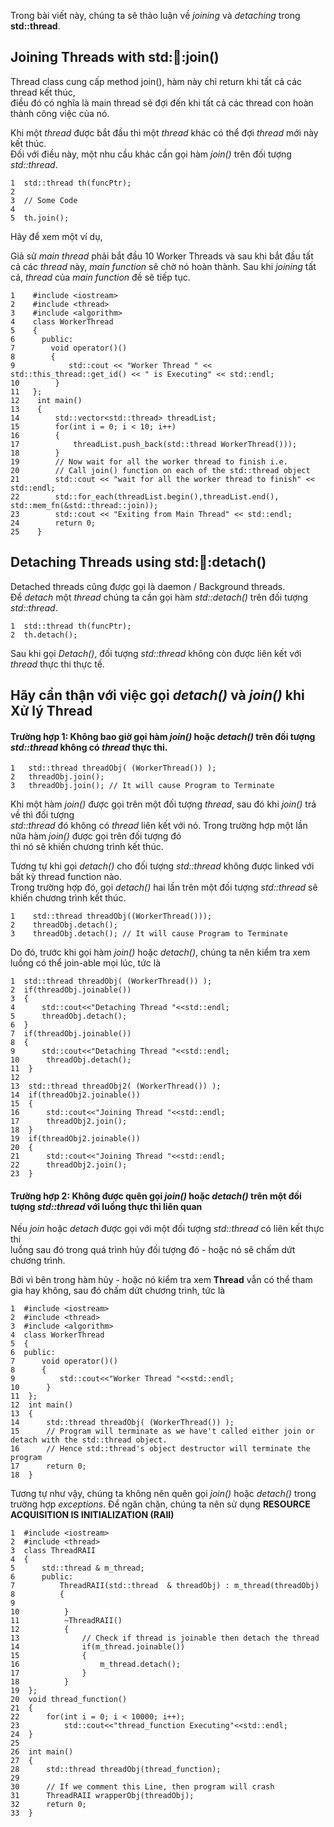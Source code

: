 Trong bài viết này, chúng ta sẽ thảo luận về *joining* và *detaching* trong **std::thread**.


## Joining Threads with std::thread::join()

Thread class cung cấp method join(), hàm này chỉ return khi tất cả các thread kết thúc,<br/>
điều đó có nghĩa là main thread sẽ đợi đến khi tất cả các thread con hoàn thành công việc của nó. 

Khi một *thread* được bắt đầu thì một *thread* khác có thể đợi *thread* mới này kết thúc.<br/>
Đối với điều này, một nhu cầu khác cần gọi hàm *join()* trên đối tượng *std::thread*.

```
1  std::thread th(funcPtr);
2
3  // Some Code
4
5  th.join();
```

Hãy để xem một ví dụ,

Giả sử *main thread* phải bắt đầu 10  Worker Threads và sau khi bắt đầu tất cả các *thread* này, 
*main function* sẽ chờ nó hoàn thành. Sau khi *joining* tất cả, *thread* của *main function* đề sẽ tiếp tục.

```
1    #include <iostream>
2    #include <thread>
3    #include <algorithm>
4    class WorkerThread
5    {
6      public:
7        void operator()()     
8        {
9            std::cout << "Worker Thread " << std::this_thread::get_id() << " is Executing" << std::endl;
10        }
11   };
12    int main()  
13    {
14        std::vector<std::thread> threadList;
15        for(int i = 0; i < 10; i++)
16        {
17            threadList.push_back(std::thread WorkerThread()));
18        }
19        // Now wait for all the worker thread to finish i.e.
20        // Call join() function on each of the std::thread object
21        std::cout << "wait for all the worker thread to finish" << std::endl;
22        std::for_each(threadList.begin(),threadList.end(), std::mem_fn(&std::thread::join));
23        std::cout << "Exiting from Main Thread" << std::endl;
24        return 0;
25    }
```

## Detaching Threads using std::thread::detach()

Detached threads cũng được gọi là daemon / Background threads.<br/>
Để *detach* một *thread* chúng ta cần gọi hàm *std::detach()* trên đối tượng *std::thread*.

```
1  std::thread th(funcPtr);
2  th.detach();
```
Sau khi gọi *Detach()*, đối tượng *std::thread* không còn được liên kết với *thread* thực thi thực tế.


## Hãy cẩn thận với việc gọi *detach()* và *join()* khi Xử lý Thread

#### Trường hợp 1: Không bao giờ gọi hàm *join()* hoặc *detach()* trên đối tượng *std::thread* không có *thread* thực thi.

```
1   std::thread threadObj( (WorkerThread()) );
2   threadObj.join();
3   threadObj.join(); // It will cause Program to Terminate  
```

Khi một hàm *join()* được gọi trên một đối tượng *thread*, sau đó khi *join()* trả về thì đối tượng<br/>
*std::thread* đó không có *thread* liên kết với nó. Trong trường hợp một lần nữa hàm *join()* được gọi trên đối tượng đó<br/>
thì nó sẽ khiến chương trình kết thúc.

Tương tự khi gọi *detach()* cho đối tượng *std::thread* không được linked với bất kỳ thread function nào.<br/>
Trong trường hợp đó, gọi *detach()* hai lần trên một đối tượng *std::thread* sẽ khiến chương trình kết thúc.

```
1    std::thread threadObj((WorkerThread()));
2    threadObj.detach();
3    threadObj.detach(); // It will cause Program to Terminate
```

Do đó, trước khi gọi hàm *join()* hoặc *detach()*, chúng ta nên kiểm tra xem luồng có thể join-able mọi lúc, tức là

```
1  std::thread threadObj( (WorkerThread()) );
2  if(threadObj.joinable())
3  {
4      std::cout<<"Detaching Thread "<<std::endl;
5      threadObj.detach();
6  }
7  if(threadObj.joinable())    
8  {
9      std::cout<<"Detaching Thread "<<std::endl;
10      threadObj.detach();
11  }
12  
13  std::thread threadObj2( (WorkerThread()) );
14  if(threadObj2.joinable())
15  {
16      std::cout<<"Joining Thread "<<std::endl;
17      threadObj2.join();
18  }
19  if(threadObj2.joinable())    
20  {
21      std::cout<<"Joining Thread "<<std::endl;
22      threadObj2.join();
23  }
```


#### Trường hợp 2: Không được quên gọi *join()* hoặc *detach()* trên một đối tượng *std::thread* với luồng thực thi liên quan


Nếu *join* hoặc *detach* được gọi với một đối tượng *std::thread* có liên kết thực thi<br/>
luồng sau đó trong quá trình hủy đối tượng đó - hoặc nó sẽ chấm dứt chương trình.

Bởi vì bên trong hàm hủy - hoặc nó kiểm tra xem **Thread** vẫn có thể tham gia hay không, sau đó chấm dứt chương trình, tức là

```
1  #include <iostream>
2  #include <thread>
3  #include <algorithm>
4  class WorkerThread
5  {
6  public:
7      void operator()()     
8      {
9          std::cout<<"Worker Thread "<<std::endl;
10      }
11  };
12  int main()  
13  {
14      std::thread threadObj( (WorkerThread()) );
15      // Program will terminate as we have't called either join or detach with the std::thread object.
16      // Hence std::thread's object destructor will terminate the program
17      return 0;
18  }
```

Tương tự như vậy, chúng ta không nên quên gọi *join()* hoặc *detach()* trong trường hợp *exceptions*.
Để ngăn chặn, chúng ta nên sử dụng **RESOURCE ACQUISITION IS INITIALIZATION (RAII)**

```
1  #include <iostream>
2  #include <thread>
3  class ThreadRAII
4  {
5      std::thread & m_thread;
6      public:
7          ThreadRAII(std::thread  & threadObj) : m_thread(threadObj)
8          {
9              
10          }
11          ~ThreadRAII()
12          {
13              // Check if thread is joinable then detach the thread
14              if(m_thread.joinable())
15              {
16                  m_thread.detach();
17              }
18          }
19  };
20  void thread_function()
21  {
22      for(int i = 0; i < 10000; i++);
23          std::cout<<"thread_function Executing"<<std::endl;
24  }
25   
26  int main()  
27  {
28      std::thread threadObj(thread_function);
29      
30      // If we comment this Line, then program will crash
31      ThreadRAII wrapperObj(threadObj);
32      return 0;
33  }
```
